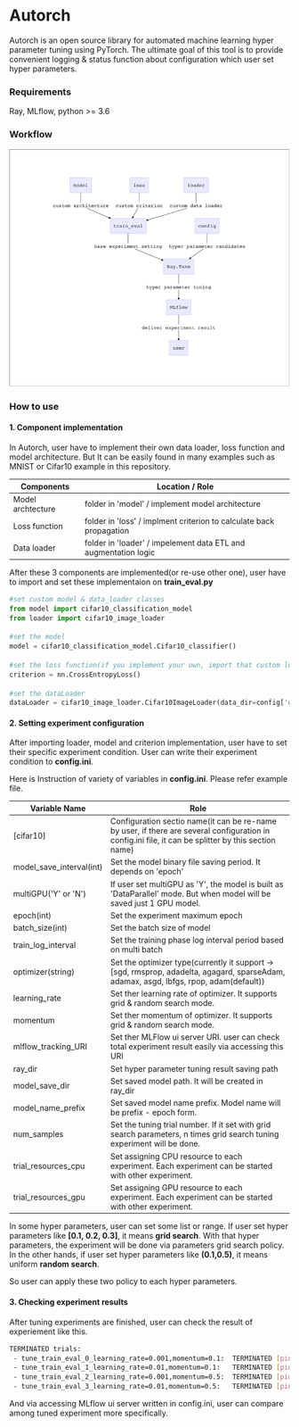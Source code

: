 # Autorch

Autorch is an open source library for automated machine learning hyper parameter tuning using PyTorch. The ultimate goal of this tool is to provide convenient logging & status function about configuration which user set hyper parameters.

### Requirements

Ray, MLflow, python >= 3.6

### Workflow

![Overall Workflow](workflow.png)

### How to use

#### 1. Component implementation

In Autorch, user have to implement their own data loader, loss function and model architecture. But It can be easily found in many examples such as MNIST or Cifar10 example in this repository.

| Components        | Location / Role                                              |
| ----------------- | ------------------------------------------------------------ |
| Model archtecture | folder in 'model' / implement model architecture             |
| Loss function     | folder in 'loss' / implment criterion to calculate back propagation |
| Data loader       | folder in 'loader' / impelement data ETL and augmentation logic |

After these 3 components are implemented(or re-use other one), user have to import and set these implementaion on **train_eval.py**

```python
#set custom model & data_loader classes
from model import cifar10_classification_model
from loader import cifar10_image_loader

#set the model
model = cifar10_classification_model.Cifar10_classifier()

#set the loss function(if you implement your own, import that custom loss class)
criterion = nn.CrossEntropyLoss()

#set the dataLoader
dataLoader = cifar10_image_loader.Cifar10ImageLoader(data_dir=config['data_dir'], batch_size=int(config['batch_size']))
```

#### 2. Setting experiment configuration

After importing loader, model and criterion implementation, user have to set their specific experiment condition. User can write their experiment condition to **config.ini**. 

Here is Instruction of variety of variables in **config.ini**. Please refer example file.

| Variable Name            | Role                                                         |
| ------------------------ | ------------------------------------------------------------ |
| [cifar10]                | Configuration sectio name(it can be re-name by user, if there are several configuration in config.ini file, it can be splitter by this section name) |
| model_save_interval(int) | Set the model binary file saving period. It depends on 'epoch' |
| multiGPU('Y' or 'N')     | If user set multiGPU as 'Y', the model is built as 'DataParallel' mode. But when model will be saved just 1 GPU model. |
| epoch(int)               | Set the experiment maximum epoch                             |
| batch_size(int)          | Set the batch size of model                                  |
| train_log_interval       | Set the training phase log interval period based on multi batch |
| optimizer(string)        | Set the optimizer type(currently it support -> [sgd, rmsprop, adadelta, agagard, sparseAdam, adamax, asgd, lbfgs,  rpop, adam(default)) |
| learning_rate            | Set ther learning rate of optimizer. It supports grid & random search mode. |
| momentum                 | Set ther momentum of optimizer. It supports grid & random search mode. |
| mlflow_tracking_URI      | Set ther MLFlow ui server URI. user can check total experiment result easily via accessing this URI |
| ray_dir                  | Set hyper parameter tuning result saving path                |
| model_save_dir           | Set saved model path. It will be created in ray_dir          |
| model_name_prefix        | Set saved model name prefix. Model name will be prefix - epoch form. |
| num_samples              | Set the tuning trial number. If it set with grid search parameters, n times grid search tuning experiment will be done. |
| trial_resources_cpu      | Set assigning CPU resource to each experiment. Each experiment can be started with other experiment. |
| trial_resources_gpu      | Set assigning GPU resource to each experiment. Each experiment can be started with other experiment. |

In some hyper parameters, user can set some list or range. If user set hyper parameters like **[0.1, 0.2, 0.3]**, it means **grid search**. With that hyper parameters, the experiment will be done via parameters grid search policy. In the other hands, if user set hyper parameters like **(0.1,0.5)**, it means uniform **random search**.

So user can apply these two policy to each hyper parameters.

#### 3. Checking experiment results

After tuning experiments are finished, user can check the result of experiement like this.

```bash
TERMINATED trials:
 - tune_train_eval_0_learning_rate=0.001,momentum=0.1:  TERMINATED [pid=27242], 88 s, 0 ts, 0.00461 loss, 10 acc
 - tune_train_eval_1_learning_rate=0.01,momentum=0.1:   TERMINATED [pid=27239], 88 s, 0 ts, 0.00417 loss, 24.8 acc
 - tune_train_eval_2_learning_rate=0.001,momentum=0.5:  TERMINATED [pid=27244], 90 s, 0 ts, 0.0046 loss, 10.5 acc
 - tune_train_eval_3_learning_rate=0.01,momentum=0.5:   TERMINATED [pid=27243], 90 s, 0 ts, 0.0037 loss, 33.4 acc
```

And via accessing MLflow ui server written in config.ini, user can compare among tuned experiment more specifically.

